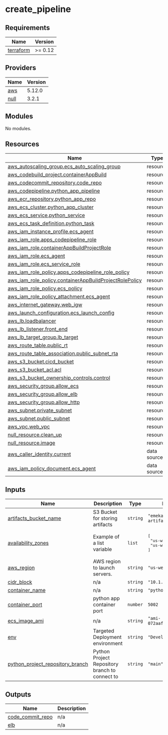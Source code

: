 # create_pipeline

<!-- BEGINNING OF PRE-COMMIT-TERRAFORM DOCS HOOK -->
## Requirements

| Name | Version |
|------|---------|
| <a name="requirement_terraform"></a> [terraform](#requirement\_terraform) | >= 0.12 |

## Providers

| Name | Version |
|------|---------|
| <a name="provider_aws"></a> [aws](#provider\_aws) | 5.12.0 |
| <a name="provider_null"></a> [null](#provider\_null) | 3.2.1 |

## Modules

No modules.

## Resources

| Name | Type |
|------|------|
| [aws_autoscaling_group.ecs_auto_scaling_group](https://registry.terraform.io/providers/hashicorp/aws/latest/docs/resources/autoscaling_group) | resource |
| [aws_codebuild_project.containerAppBuild](https://registry.terraform.io/providers/hashicorp/aws/latest/docs/resources/codebuild_project) | resource |
| [aws_codecommit_repository.code_repo](https://registry.terraform.io/providers/hashicorp/aws/latest/docs/resources/codecommit_repository) | resource |
| [aws_codepipeline.python_app_pipeline](https://registry.terraform.io/providers/hashicorp/aws/latest/docs/resources/codepipeline) | resource |
| [aws_ecr_repository.python_app_repo](https://registry.terraform.io/providers/hashicorp/aws/latest/docs/resources/ecr_repository) | resource |
| [aws_ecs_cluster.python_app_cluster](https://registry.terraform.io/providers/hashicorp/aws/latest/docs/resources/ecs_cluster) | resource |
| [aws_ecs_service.python_service](https://registry.terraform.io/providers/hashicorp/aws/latest/docs/resources/ecs_service) | resource |
| [aws_ecs_task_definition.python_task](https://registry.terraform.io/providers/hashicorp/aws/latest/docs/resources/ecs_task_definition) | resource |
| [aws_iam_instance_profile.ecs_agent](https://registry.terraform.io/providers/hashicorp/aws/latest/docs/resources/iam_instance_profile) | resource |
| [aws_iam_role.apps_codepipeline_role](https://registry.terraform.io/providers/hashicorp/aws/latest/docs/resources/iam_role) | resource |
| [aws_iam_role.containerAppBuildProjectRole](https://registry.terraform.io/providers/hashicorp/aws/latest/docs/resources/iam_role) | resource |
| [aws_iam_role.ecs_agent](https://registry.terraform.io/providers/hashicorp/aws/latest/docs/resources/iam_role) | resource |
| [aws_iam_role.ecs_service_role](https://registry.terraform.io/providers/hashicorp/aws/latest/docs/resources/iam_role) | resource |
| [aws_iam_role_policy.apps_codepipeline_role_policy](https://registry.terraform.io/providers/hashicorp/aws/latest/docs/resources/iam_role_policy) | resource |
| [aws_iam_role_policy.containerAppBuildProjectRolePolicy](https://registry.terraform.io/providers/hashicorp/aws/latest/docs/resources/iam_role_policy) | resource |
| [aws_iam_role_policy.ecs_policy](https://registry.terraform.io/providers/hashicorp/aws/latest/docs/resources/iam_role_policy) | resource |
| [aws_iam_role_policy_attachment.ecs_agent](https://registry.terraform.io/providers/hashicorp/aws/latest/docs/resources/iam_role_policy_attachment) | resource |
| [aws_internet_gateway.web_igw](https://registry.terraform.io/providers/hashicorp/aws/latest/docs/resources/internet_gateway) | resource |
| [aws_launch_configuration.ecs_launch_config](https://registry.terraform.io/providers/hashicorp/aws/latest/docs/resources/launch_configuration) | resource |
| [aws_lb.loadbalancer](https://registry.terraform.io/providers/hashicorp/aws/latest/docs/resources/lb) | resource |
| [aws_lb_listener.front_end](https://registry.terraform.io/providers/hashicorp/aws/latest/docs/resources/lb_listener) | resource |
| [aws_lb_target_group.lb_target](https://registry.terraform.io/providers/hashicorp/aws/latest/docs/resources/lb_target_group) | resource |
| [aws_route_table.public_rt](https://registry.terraform.io/providers/hashicorp/aws/latest/docs/resources/route_table) | resource |
| [aws_route_table_association.public_subnet_rta](https://registry.terraform.io/providers/hashicorp/aws/latest/docs/resources/route_table_association) | resource |
| [aws_s3_bucket.cicd_bucket](https://registry.terraform.io/providers/hashicorp/aws/latest/docs/resources/s3_bucket) | resource |
| [aws_s3_bucket_acl.acl](https://registry.terraform.io/providers/hashicorp/aws/latest/docs/resources/s3_bucket_acl) | resource |
| [aws_s3_bucket_ownership_controls.control](https://registry.terraform.io/providers/hashicorp/aws/latest/docs/resources/s3_bucket_ownership_controls) | resource |
| [aws_security_group.allow_ecs](https://registry.terraform.io/providers/hashicorp/aws/latest/docs/resources/security_group) | resource |
| [aws_security_group.allow_elb](https://registry.terraform.io/providers/hashicorp/aws/latest/docs/resources/security_group) | resource |
| [aws_security_group.allow_http](https://registry.terraform.io/providers/hashicorp/aws/latest/docs/resources/security_group) | resource |
| [aws_subnet.private_subnet](https://registry.terraform.io/providers/hashicorp/aws/latest/docs/resources/subnet) | resource |
| [aws_subnet.public_subnet](https://registry.terraform.io/providers/hashicorp/aws/latest/docs/resources/subnet) | resource |
| [aws_vpc.web_vpc](https://registry.terraform.io/providers/hashicorp/aws/latest/docs/resources/vpc) | resource |
| [null_resource.clean_up](https://registry.terraform.io/providers/hashicorp/null/latest/docs/resources/resource) | resource |
| [null_resource.image](https://registry.terraform.io/providers/hashicorp/null/latest/docs/resources/resource) | resource |
| [aws_caller_identity.current](https://registry.terraform.io/providers/hashicorp/aws/latest/docs/data-sources/caller_identity) | data source |
| [aws_iam_policy_document.ecs_agent](https://registry.terraform.io/providers/hashicorp/aws/latest/docs/data-sources/iam_policy_document) | data source |

## Inputs

| Name | Description | Type | Default | Required |
|------|-------------|------|---------|:--------:|
| <a name="input_artifacts_bucket_name"></a> [artifacts\_bucket\_name](#input\_artifacts\_bucket\_name) | S3 Bucket for storing artifacts | `string` | `"emeka18-cicd-artifacts-bucket"` | no |
| <a name="input_availability_zones"></a> [availability\_zones](#input\_availability\_zones) | Example of a list variable | `list` | <pre>[<br>  "us-west-2a",<br>  "us-west-2b"<br>]</pre> | no |
| <a name="input_aws_region"></a> [aws\_region](#input\_aws\_region) | AWS region to launch servers. | `string` | `"us-west-2"` | no |
| <a name="input_cidr_block"></a> [cidr\_block](#input\_cidr\_block) | n/a | `string` | `"10.1.0.0/16"` | no |
| <a name="input_container_name"></a> [container\_name](#input\_container\_name) | n/a | `string` | `"python-app"` | no |
| <a name="input_container_port"></a> [container\_port](#input\_container\_port) | python app container port | `number` | `5002` | no |
| <a name="input_ecs_image_ami"></a> [ecs\_image\_ami](#input\_ecs\_image\_ami) | n/a | `string` | `"ami-072aaf1b030a33b6e"` | no |
| <a name="input_env"></a> [env](#input\_env) | Targeted Deployment environment | `string` | `"Development"` | no |
| <a name="input_python_project_repository_branch"></a> [python\_project\_repository\_branch](#input\_python\_project\_repository\_branch) | Python Project Repository branch to connect to | `string` | `"main"` | no |

## Outputs

| Name | Description |
|------|-------------|
| <a name="output_code_commit_repo"></a> [code\_commit\_repo](#output\_code\_commit\_repo) | n/a |
| <a name="output_elb"></a> [elb](#output\_elb) | n/a |
<!-- END OF PRE-COMMIT-TERRAFORM DOCS HOOK -->
